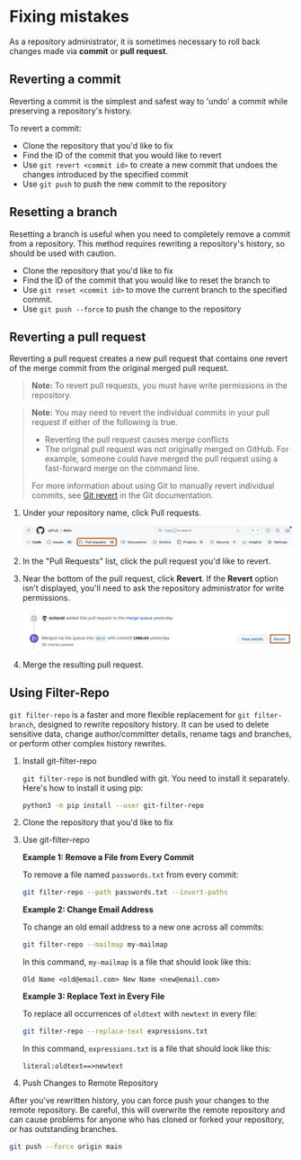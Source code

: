 # Fixing mistakes

As a repository administrator, it is sometimes necessary to roll back changes made via **commit** or **pull request**.

## Reverting a commit

Reverting a commit is the simplest and safest way to 'undo' a commit while preserving a repository's history.

To revert a commit: 

- Clone the repository that you'd like to fix
- Find the ID of the commit that you would like to revert
- Use `git revert <commit id>` to create a new commit that undoes the changes introduced by the specified commit
- Use `git push` to push the new commit to the repository

## Resetting a branch

Resetting a branch is useful when you need to completely remove a commit from a repository.  This method requires rewriting a repository's history, so should be used with caution.

- Clone the repository that you'd like to fix
- Find the ID of the commit that you would like to reset the branch to
- Use `git reset <commit id>` to move the current branch to the specified commit.
- Use `git push --force` to push the change to the repository

## Reverting a pull request

Reverting a pull request creates a new pull request that contains one revert of the merge commit from the original merged pull request. 

> **Note:** To revert pull requests, you must have write permissions in the repository.

> **Note:** You may need to revert the individual commits in your pull request if either of the following is true.
> 
> - Reverting the pull request causes merge conflicts
> - The original pull request was not originally merged on GitHub. For example, someone could have merged the pull request using a fast-forward merge on the command line.
> 
> For more information about using Git to manually revert individual commits, see [Git revert](https://git-scm.com/docs/git-revert.html) in the Git documentation.

1. Under your repository name, click  Pull requests.

    ![TBD](../../../img/repo-tabs-pull-requests-global-nav-update.webp)

1. In the "Pull Requests" list, click the pull request you'd like to revert.
1. Near the bottom of the pull request, click **Revert**. If the **Revert** option isn't displayed, you'll need to ask the repository administrator for write permissions.

   ![Screenshot of a pull request's timeline. The "Revert" button is outlined in dark orange.](../../../img/revert-pull-request-link.webp)

1. Merge the resulting pull request.

## Using Filter-Repo

`git filter-repo` is a faster and more flexible replacement for `git filter-branch`, designed to rewrite repository history. It can be used to delete sensitive data, change author/committer details, rename tags and branches, or perform other complex history rewrites.

1. Install git-filter-repo

    `git filter-repo` is not bundled with git. You need to install it separately. Here's how to install it using pip:

    ```bash
    python3 -m pip install --user git-filter-repo
    ```

2. Clone the repository that you'd like to fix

3. Use git-filter-repo

    **Example 1: Remove a File from Every Commit**

    To remove a file named `passwords.txt` from every commit:

    ```bash
    git filter-repo --path passwords.txt --invert-paths
    ```

    **Example 2: Change Email Address**

    To change an old email address to a new one across all commits:

    ```bash
    git filter-repo --mailmap my-mailmap
    ```

    In this command, `my-mailmap` is a file that should look like this:

    ```
    Old Name <old@email.com> New Name <new@email.com>
    ```

    **Example 3: Replace Text in Every File**

    To replace all occurrences of `oldtext` with `newtext` in every file:

    ```bash
    git filter-repo --replace-text expressions.txt
    ```

    In this command, `expressions.txt` is a file that should look like this:

    ```
    literal:oldtext==>newtext
    ```

4. Push Changes to Remote Repository

After you've rewritten history, you can force push your changes to the remote repository. Be careful, this will overwrite the remote repository and can cause problems for anyone who has cloned or forked your repository, or has outstanding branches.

```bash
git push --force origin main
```